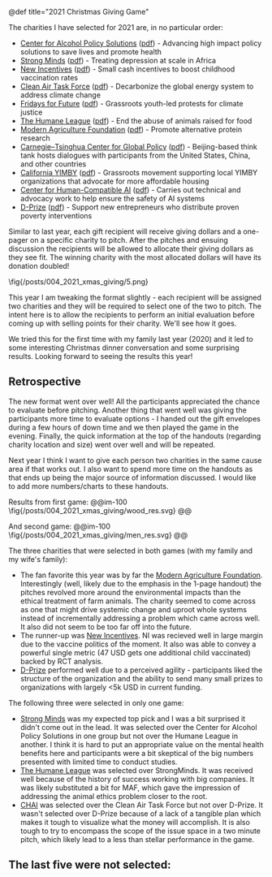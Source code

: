 @def title="2021 Christmas Giving Game"

The charities I have selected for 2021 are, in no particular order:
 - [Center for Alcohol Policy Solutions](https://www.alcoholpolicysolutions.center/) ([pdf](caps.pdf)) - Advancing high impact policy solutions to save lives and promote health
 - [Strong Minds](https://strongminds.org/) ([pdf](sm.pdf)) - Treating depression at scale in Africa
 - [New Incentives](https://www.newincentives.org/) ([pdf](ni.pdf)) - Small cash incentives to boost childhood vaccination rates
 - [Clean Air Task Force](https://www.catf.us/) ([pdf](catf.pdf)) - Decarbonize the global energy system to address climate change
 - [Fridays for Future](https://fridaysforfuture.org/) ([pdf](fff.pdf)) - Grassroots youth-led protests for climate justice
 - [The Humane League](https://thehumaneleague.org/) ([pdf](thl.pdf)) - End the abuse of animals raised for food
 - [Modern Agriculture Foundation](https://www.modern-agriculture.org/) ([pdf](maf.pdf)) - Promote alternative protein research
 - [Carnegie–Tsinghua Center for Global Policy](https://carnegietsinghua.org/about/?fa=contact?lang=en) ([pdf](ctc.pdf)) - Beijing-based think tank hosts dialogues with participants from the United States, China, and other countries
 - [California YIMBY](https://cayimby.org/) ([pdf](yimby.pdf)) - Grassroots movement supporting local YIMBY organizations that advocate for more affordable housing
 - [Center for Human-Compatible AI](https://humancompatible.ai/) ([pdf](chai.pdf)) - Carries out technical and advocacy work to help ensure the safety of AI systems 
 - [D-Prize](https://d-prize.org/) ([pdf](dp.pdf)) - Support new entrepreneurs who distribute proven poverty interventions


Similar to last year, each gift recipient will receive giving dollars and a one-pager on a specific charity to pitch. After the pitches and ensuing discussion the recipients will be allowed to allocate their giving dollars as they see fit. The winning charity with the most allocated dollars will have its donation doubled! 
 
\fig{/posts/004_2021_xmas_giving/5.png}

This year I am tweaking the format slightly - each recipient will be assigned two charities and they will be required to select one of the two to pitch. The intent here is to allow the recipients to perform an initial evaluation before coming up with selling points for their charity. We'll see how it goes.

We tried this for the first time with my family last year (2020) and it led to some interesting Christmas dinner conversation and some surprising results. Looking forward to seeing the results this year!


## Retrospective
The new format went over well! All the participants appreciated the chance to evaluate before pitching. Another thing that went well was giving the participants more time to evaluate options - I handed out the gift envelopes during a few hours of down time and we then played the game in the evening. Finally, the quick information at the top of the handouts (regarding charity location and size) went over well and will be repeated.

Next year I think I want to give each person two charities in the same cause area if that works out. I also want to spend more time on the handouts as that ends up being the major source of information discussed. I would like to add more numbers/charts to these handouts.

Results from first game:
@@im-100
\fig{/posts/004_2021_xmas_giving/wood_res.svg}
@@

And second game:
@@im-100
\fig{/posts/004_2021_xmas_giving/men_res.svg}
@@

The three charities that were selected in both games (with my family and my wife's family):
- The fan favorite this year was by far the [Modern Agriculture Foundation](https://www.modern-agriculture.org/). Interestingly (well, likely due to the emphasis in the 1-page handout) the pitches revolved more around the environmental impacts than the ethical treatment of farm animals. The charity seemed to come across as one that might drive systemic change and uproot whole systems instead of incrementally addressing a problem which came across well. It also did not seem to be too far off into the future.
- The runner-up was [New Incentives](https://www.newincentives.org/). NI was recieved well in large margin due to the vaccine politics of the moment. It also was able to convey a powerful single metric (47 USD gets one additional child vaccinated) backed by RCT analysis. 
- [D-Prize](https://d-prize.org/) performed well due to a perceived agility - participants liked the structure of the organization and the ability to send many small prizes to organizations with largely <5k USD in current funding.

The following three were selected in only one game:
- [Strong Minds](https://strongminds.org/) was my expected top pick and I was a bit surprised it didn't come out in the lead. It was selected over the Center for Alcohol Policy Solutions in one group but not over the Humane League in another. I think it is hard to put an appropriate value on the mental health benefits here and participants were a bit skeptical of the big numbers presented with limited time to conduct studies. 
- [The Humane League](https://thehumaneleague.org/) was selected over StrongMinds. It was received well because of the history of success working with big companies. It was likely substituted a bit for MAF, which gave the impression of addressing the animal ethics problem closer to the root.
- [CHAI](https://humancompatible.ai/) was selected over the Clean Air Task Force but not over D-Prize. It wasn't selected over D-Prize because of a lack of a tangible plan which makes it tough to visualize what the money will accomplish. It is also tough to try to encompass the scope of the issue space in a two minute pitch, which likely lead to a less than stellar performance in the game.

The last five were not selected:
- 
